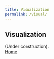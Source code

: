```yaml
---
title: Visualization
permalink: /visual/
---
```


## Visualization
(Under construction).<br/>
[Home](/hexagonsDemo)

